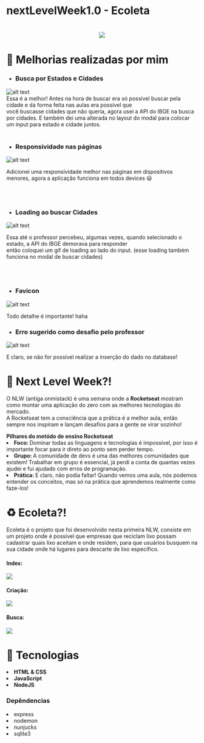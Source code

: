 # nextLevelWeek1.0 - Ecoleta
<h1 align="center">
    <img src="./gitReadme/logo.svg">
</h1>

# 🚀 Melhorias realizadas por mim
* ### Busca por Estados e Cidades
 ![alt text](./gitReadme/newModel.gif)<br>
Essa é a melhor! Antes na hora de buscar era só possível buscar pela cidade e da forma feita nas aulas era possível que <br>
você buscasse cidades que não queria, agora usei a API do IBGE na busca por cidades. E também dei uma alterada no layout
do modal para colocar um input para estado e cidade juntos.
<br><br>
* ### Responsividade nas páginas
![alt text](./gitReadme/responsive.gif)
<p>Adicionei uma responsividade melhor nas páginas em dispositivos menores, agora a aplicação funciona em todos devices 😃</p>
<br><br>

* ### Loading ao buscar Cidades
![alt text](./gitReadme/loading.gif)
<p> Essa até o professor percebeu, algumas vezes, quando selecionado o estado, a API do IBGE demorava para responder <br>
então coloquei um gif de loading ao lado do input. (esse loading também funciona no modal de buscar cidades)
</p>
<br><br>

* ### Favicon
![alt text](./gitReadme/favicon.png)
<p>Todo detalhe é importante! haha</p>

* ### Erro sugerido como desafio pelo professor
![alt text](./gitReadme/modalError.png)
<p> E claro, se não for possível realizar a inserção do dado no database! </p>

# 📣 Next Level Week?!

<p> 
 O NLW (antiga onmistack) é uma semana onde a <strong>Rocketseat</strong> mostram como montar uma aplicação do zero com as melhores tecnologias do mercado.
<br>
A Rocketseat tem a consciência que a prática é a melhor aula, então sempre nos inspiram e lançam desafios para a gente se virar sozinho!
</p>
<strong>Pilhares do metódo de ensino Rocketseat</strong><br>
<li><strong>Foco: </strong> Dominar todas as linguagens e tecnologias é impossível, por isso é importante focar para ir direto ao ponto sem perder tempo.</li>
<li><strong>Grupo: </strong> A comunidade de devs é uma das melhores comunidades que existem! Trabalhar em grupo é essencial, já perdi a conta de quantas vezes ajudei e fui ajudado com erros de programação.</li>
<li><strong>Prática: </strong> E claro, não podia faltar! Quando vemos uma aula, nós podemos entender os conceitos, mas só na prática que aprendemos realmente como faze-los! </li>

# ♻ Ecoleta?!
<p>
Ecoleta é o projeto que foi desenvolvido nesta primeira NLW, consiste em um projeto onde é possível que empresas
que reciclam lixo possam cadastrar quais lixo aceitam e onde residem, para que usuários busquem na sua cidade onde
há lugares para descarte de lixo específico.
<h4>Index:</h4>
<img src="./gitReadme/index.png">
<h4>Criação:</h4>
<img src="./gitReadme/form.png">
<h4>Busca:</h4>
<img src="./gitReadme/search.png">
</p>

# 🚀 Tecnologias

<li><strong>HTML & CSS</strong></li>
<li><strong>JavaScript</strong></li>
<li><strong>NodeJS</strong></li>
<h3>Depêndencias</h3>
<li>express</li>
<li>nodemon</li>
<li>nunjucks</li>
<li>sqlite3</li>

